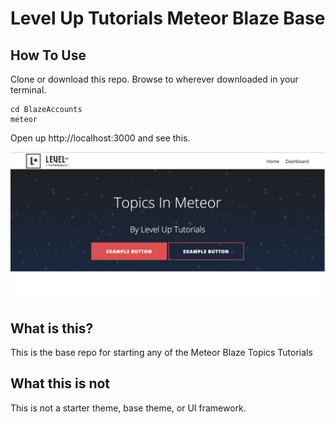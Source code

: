 # Level Up Tutorials Meteor Blaze Base


## How To Use

Clone or download this repo. Browse to wherever downloaded in your terminal.

```
cd BlazeAccounts
meteor
```

Open up http://localhost:3000 and see this.

![Topics In Meteor](/public/topics.png)

## What is this?

This is the base repo for starting any of the Meteor Blaze Topics Tutorials 

## What this is not

This is not a starter theme, base theme, or UI framework.